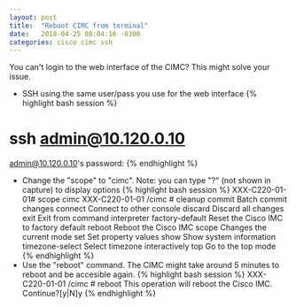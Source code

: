 ```yaml
---
layout: post
title:  "Reboot CIMC from terminal"
date:   2018-04-25 08:04:16 -0300
categories: cisco cimc ssh
---
```


You can't login to the web interface of the CIMC? This might solve your issue.

* SSH using the same user/pass you use for the web interface
{% highlight bash session %}
# ssh admin@10.120.0.10
admin@10.120.0.10's password:
{% endhighlight %}
* Change the "scope" to "cimc". Note: you can type "?" (not shown in capture) to display options
{% highlight bash session %}
XXX-C220-01-01# scope cimc
XXX-C220-01-01 /cimc #
  cleanup
  commit           Batch commit changes
  connect          Connect to other console
  discard          Discard all changes
  exit             Exit from command interpreter
  factory-default  Reset the Cisco IMC to factory default
  reboot           Reboot the Cisco IMC
  scope            Changes the current mode
  set              Set property values
  show             Show system information
  timezone-select  Select timezone interactively
  top              Go to the top mode
{% endhighlight %}
* Use the "reboot" command. The CIMC might take around 5 minutes to reboot and be accesible again.
{% highlight bash session %}
XXX-C220-01-01 /cimc # reboot
This operation will reboot the Cisco IMC.
Continue?[y|N]y
{% endhighlight %}
